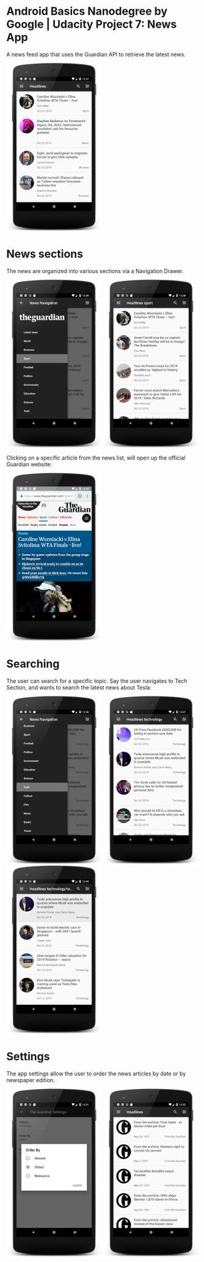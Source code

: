 # Android Basics Nanodegree by Google | Udacity Project 7: News App

A news feed app that uses the Guardian API to retrieve the latest news.

<img src="screenshot-guardian1.png" width="250"/>


# News sections

The news are organized into various sections via a Navigation Drawer.

<img src="screenshot-guardian2.png" width="250"/> <img src="screenshot-guardian3.png" width="250"/>

Clicking on a specific article from the news list, will open up the official Guardian website:

<img src="screenshot-guardian4.png" width="250"/>


# Searching

The user can search for a specific topic. Say the user navigates to Tech Section, and wants to search the latest news about Tesla:

<img src="screenshot-guardian5.png" width="250"/> <img src="screenshot-guardian6.png" width="250"/> <img src="screenshot-guardian8.png" width="250"/> 


# Settings

The app settings allow the user to order the news articles by date or by newspaper edition.

<img src="screenshot-guardian10.png" width="250"/> <img src="screenshot-guardian11.png" width="250"/>




